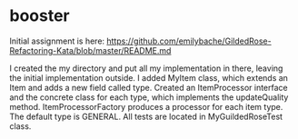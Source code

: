 # booster
Initial assignment is here:
https://github.com/emilybache/GildedRose-Refactoring-Kata/blob/master/README.md 

I created the my directory and put all my implementation in there, leaving the initial implementation outside. 
I added MyItem class, which extends an Item and adds a new field called type. 
Created an ItemProcessor interface and the concrete class for each type, which implements the updateQuality method. 
ItemProcessorFactory produces a processor for each item type. 
The default type is GENERAL. 
All tests are located  in MyGuildedRoseTest class.